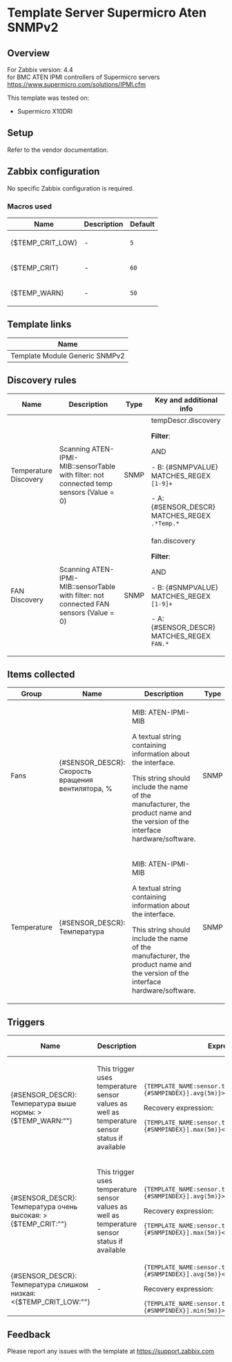 
# Template Server Supermicro Aten SNMPv2

## Overview

For Zabbix version: 4.4  
for BMC ATEN IPMI controllers of Supermicro servers
https://www.supermicro.com/solutions/IPMI.cfm

This template was tested on:

- Supermicro X10DRI

## Setup

Refer to the vendor documentation.

## Zabbix configuration

No specific Zabbix configuration is required.

### Macros used

|Name|Description|Default|
|----|-----------|-------|
|{$TEMP_CRIT_LOW}|<p>-</p>|`5`|
|{$TEMP_CRIT}|<p>-</p>|`60`|
|{$TEMP_WARN}|<p>-</p>|`50`|

## Template links

|Name|
|----|
|Template Module Generic SNMPv2|

## Discovery rules

|Name|Description|Type|Key and additional info|
|----|-----------|----|----|
|Temperature Discovery|<p>Scanning ATEN-IPMI-MIB::sensorTable with filter: not connected temp sensors (Value = 0)</p>|SNMP|tempDescr.discovery<p>**Filter**:</p>AND <p>- B: {#SNMPVALUE} MATCHES_REGEX `[1-9]+`</p><p>- A: {#SENSOR_DESCR} MATCHES_REGEX `.*Temp.*`</p>|
|FAN Discovery|<p>Scanning ATEN-IPMI-MIB::sensorTable with filter: not connected FAN sensors (Value = 0)</p>|SNMP|fan.discovery<p>**Filter**:</p>AND <p>- B: {#SNMPVALUE} MATCHES_REGEX `[1-9]+`</p><p>- A: {#SENSOR_DESCR} MATCHES_REGEX `FAN.*`</p>|

## Items collected

|Group|Name|Description|Type|Key and additional info|
|-----|----|-----------|----|---------------------|
|Fans|{#SENSOR_DESCR}: Скорость вращения вентилятора, %|<p>MIB: ATEN-IPMI-MIB</p><p>A textual string containing information about the interface.</p><p>This string should include the name of the manufacturer, the product name and the version of the interface hardware/software.</p>|SNMP|sensor.fan.speed.percentage[sensorReading.{#SNMPINDEX}]|
|Temperature|{#SENSOR_DESCR}: Температура|<p>MIB: ATEN-IPMI-MIB</p><p>A textual string containing information about the interface.</p><p>This string should include the name of the manufacturer, the product name and the version of the interface hardware/software.</p>|SNMP|sensor.temp.value[sensorReading.{#SNMPINDEX}]|

## Triggers

|Name|Description|Expression|Severity|Dependencies and additional info|
|----|-----------|----|----|----|
|{#SENSOR_DESCR}: Температура выше нормы: >{$TEMP_WARN:""}|<p>This trigger uses temperature sensor values as well as temperature sensor status if available</p>|`{TEMPLATE_NAME:sensor.temp.value[sensorReading.{#SNMPINDEX}].avg(5m)}>{$TEMP_WARN:""}`<p>Recovery expression:</p>`{TEMPLATE_NAME:sensor.temp.value[sensorReading.{#SNMPINDEX}].max(5m)}<{$TEMP_WARN:""}-3`|WARNING|<p>**Depends on**:</p><p>- {#SENSOR_DESCR}: Температура очень высокая: >{$TEMP_CRIT:""}</p>|
|{#SENSOR_DESCR}: Температура очень высокая: >{$TEMP_CRIT:""}|<p>This trigger uses temperature sensor values as well as temperature sensor status if available</p>|`{TEMPLATE_NAME:sensor.temp.value[sensorReading.{#SNMPINDEX}].avg(5m)}>{$TEMP_CRIT:""}`<p>Recovery expression:</p>`{TEMPLATE_NAME:sensor.temp.value[sensorReading.{#SNMPINDEX}].max(5m)}<{$TEMP_CRIT:""}-3`|HIGH||
|{#SENSOR_DESCR}: Температура слишком низкая: <{$TEMP_CRIT_LOW:""}|<p>-</p>|`{TEMPLATE_NAME:sensor.temp.value[sensorReading.{#SNMPINDEX}].avg(5m)}<{$TEMP_CRIT_LOW:""}`<p>Recovery expression:</p>`{TEMPLATE_NAME:sensor.temp.value[sensorReading.{#SNMPINDEX}].min(5m)}>{$TEMP_CRIT_LOW:""}+3`|AVERAGE||

## Feedback

Please report any issues with the template at https://support.zabbix.com

